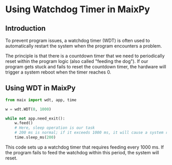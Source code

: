 # Using Watchdog Timer in MaixPy

## Introduction

To prevent program issues, a watchdog timer (WDT) is often used to automatically restart the system when the program encounters a problem.

The principle is that there is a countdown timer that we need to periodically reset within the program logic (also called "feeding the dog"). If our program gets stuck and fails to reset the countdown timer, the hardware will trigger a system reboot when the timer reaches 0.

## Using WDT in MaixPy

```python
from maix import wdt, app, time

w = wdt.WDT(0, 1000)

while not app.need_exit():
    w.feed()
    # Here, sleep operation is our task
    # 200 ms is normal; if it exceeds 1000 ms, it will cause a system reset
    time.sleep_ms(200)
```

This code sets up a watchdog timer that requires feeding every 1000 ms. If the program fails to feed the watchdog within this period, the system will reset.

